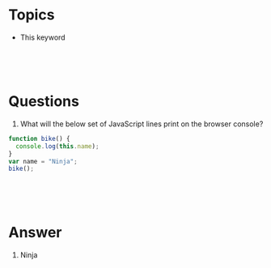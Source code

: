 # Topics

- This keyword

&nbsp;

&nbsp;

# Questions

1. What will the below set of JavaScript lines print on the browser console?

```js
function bike() {
  console.log(this.name);
}
var name = "Ninja";
bike();
```

&nbsp;

&nbsp;

# Answer

1. Ninja
